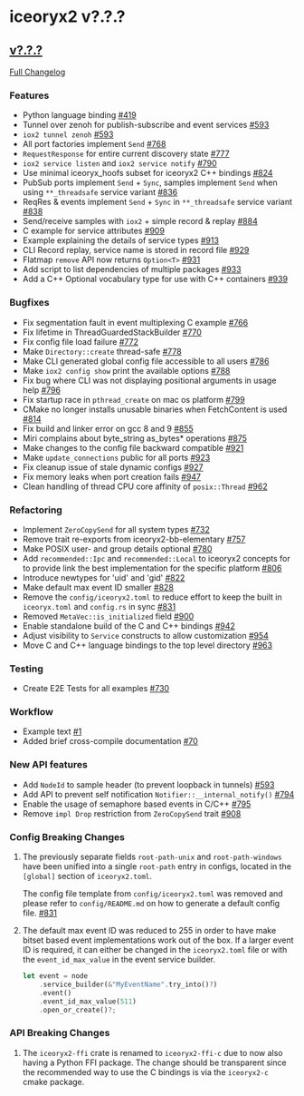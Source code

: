 # iceoryx2 v?.?.?

## [v?.?.?](https://github.com/eclipse-iceoryx/iceoryx2/tree/v?.?.?)

[Full Changelog](https://github.com/eclipse-iceoryx/iceoryx2/compare/v?.?.?...v?.?.?)

### Features

<!--
    NOTE: Add new entries sorted by issue number to minimize the possibility of
    conflicts when merging.
-->

* Python language binding
  [#419](https://github.com/eclipse-iceoryx/iceoryx2/issues/419)
* Tunnel over zenoh for publish-subscribe and event services
  [#593](https://github.com/eclipse-iceoryx/iceoryx2/issues/593)
* `iox2 tunnel zenoh`
  [#593](https://github.com/eclipse-iceoryx/iceoryx2/issues/593)
* All port factories implement `Send`
  [#768](https://github.com/eclipse-iceoryx/iceoryx2/issues/768)
* `RequestResponse` for entire current discovery state
  [#777](https://github.com/eclipse-iceoryx/iceoryx2/issues/777)
* `iox2 service listen` and `iox2 service notify`
  [#790](https://github.com/eclipse-iceoryx/iceoryx2/issues/790)
* Use minimal iceoryx_hoofs subset for iceoryx2 C++ bindings
  [#824](https://github.com/eclipse-iceoryx/iceoryx2/issues/824)
* PubSub ports implement `Send` + `Sync`, samples implement `Send` when using
  `**_threadsafe` service variant
  [#836](https://github.com/eclipse-iceoryx/iceoryx2/issues/836)
* ReqRes & events implement `Send` + `Sync` in
  `**_threadsafe` service variant
  [#838](https://github.com/eclipse-iceoryx/iceoryx2/issues/838)
* Send/receive samples with `iox2` + simple record & replay
  [#884](https://github.com/eclipse-iceoryx/iceoryx2/issues/884)
* C example for service attributes
  [#909](https://github.com/eclipse-iceoryx/iceoryx2/issues/909)
* Example explaining the details of service types
  [#913](https://github.com/eclipse-iceoryx/iceoryx2/issues/913)
* CLI Record replay, service name is stored in record file
  [#929](https://github.com/eclipse-iceoryx/iceoryx2/issues/929)
* Flatmap `remove` API now returns `Option<T>`
  [#931](https://github.com/eclipse-iceoryx/iceoryx2/issues/931)
* Add script to list dependencies of multiple packages
  [#933](https://github.com/eclipse-iceoryx/iceoryx2/issues/933)
* Add a C++ Optional vocabulary type for use with C++ containers
  [#939](https://github.com/eclipse-iceoryx/iceoryx2/issues/939)

### Bugfixes

<!--
    NOTE: Add new entries sorted by issue number to minimize the possibility of
    conflicts when merging.
-->

* Fix segmentation fault in event multiplexing C example
    [#766](https://github.com/eclipse-iceoryx/iceoryx2/issues/766)
* Fix lifetime in ThreadGuardedStackBuilder
    [#770](https://github.com/eclipse-iceoryx/iceoryx2/issues/770)
* Fix config file load failure
    [#772](https://github.com/eclipse-iceoryx/iceoryx2/issues/772)
* Make `Directory::create` thread-safe
    [#778](https://github.com/eclipse-iceoryx/iceoryx2/issues/778)
* Make CLI generated global config file accessible to all users
    [#786](https://github.com/eclipse-iceoryx/iceoryx2/issues/786)
* Make `iox2 config show` print the available options
    [#788](https://github.com/eclipse-iceoryx/iceoryx2/issues/788)
* Fix bug where CLI was not displaying positional arguments in usage help
    [#796](https://github.com/eclipse-iceoryx/iceoryx2/issues/796)
* Fix startup race in `pthread_create` on mac os platform
    [#799](https://github.com/eclipse-iceoryx/iceoryx2/issues/799)
* CMake no longer installs unusable binaries when FetchContent is used
    [#814](https://github.com/eclipse-iceoryx/iceoryx2/issues/814)
* Fix build and linker error on gcc 8 and 9
    [#855](https://github.com/eclipse-iceoryx/iceoryx2/issues/855)
* Miri complains about byte_string as_bytes* operations
    [#875](https://github.com/eclipse-iceoryx/iceoryx2/issues/875)
* Make changes to the config file backward compatible
    [#921](https://github.com/eclipse-iceoryx/iceoryx2/issues/921)
* Make `update_connections` public for all ports
    [#923](https://github.com/eclipse-iceoryx/iceoryx2/issues/923)
* Fix cleanup issue of stale dynamic configs
    [#927](https://github.com/eclipse-iceoryx/iceoryx2/issues/927)
* Fix memory leaks when port creation fails
    [#947](https://github.com/eclipse-iceoryx/iceoryx2/issues/947)
* Clean handling of thread CPU core affinity of `posix::Thread`
    [#962](https://github.com/eclipse-iceoryx/iceoryx2/issues/962)

### Refactoring

<!--
    NOTE: Add new entries sorted by issue number to minimize the possibility of
    conflicts when merging.
-->

* Implement `ZeroCopySend` for all system types
  [#732](https://github.com/eclipse-iceoryx/iceoryx2/issues/732)
* Remove trait re-exports from iceoryx2-bb-elementary
  [#757](https://github.com/eclipse-iceoryx/iceoryx2/issues/757)
* Make POSIX user- and group details optional
  [#780](https://github.com/eclipse-iceoryx/iceoryx2/issues/780)
* Add `recommended::Ipc` and `recommended::Local` to iceoryx2 concepts for
  to provide link the best implementation for the specific platform
  [#806](https://github.com/eclipse-iceoryx/iceoryx2/issues/806)
* Introduce newtypes for 'uid' and 'gid'
  [#822](https://github.com/eclipse-iceoryx/iceoryx2/issues/822)
* Make default max event ID smaller
  [#828](https://github.com/eclipse-iceoryx/iceoryx2/issues/828)
* Remove the `config/iceoryx2.toml` to reduce effort to keep the
  built in `iceoryx.toml` and `config.rs` in sync
  [#831](https://github.com/eclipse-iceoryx/iceoryx2/issues/831)
* Removed `MetaVec::is_initialized` field
  [#900](https://github.com/eclipse-iceoryx/iceoryx2/issues/900)
* Enable standalone build of the C and C++ bindings
  [#942](https://github.com/eclipse-iceoryx/iceoryx2/issues/942)
* Adjust visibility to `Service` constructs to allow customization
  [#954](https://github.com/eclipse-iceoryx/iceoryx2/issues/954)
* Move C and C++ language bindings to the top level directory
  [#963](https://github.com/eclipse-iceoryx/iceoryx2/issues/963)

### Testing

* Create E2E Tests for all examples
  [#730](https://github.com/eclipse-iceoryx/iceoryx2/issues/730)

### Workflow

<!--
    NOTE: Add new entries sorted by issue number to minimize the possibility of
    conflicts when merging.
-->

* Example text [#1](https://github.com/eclipse-iceoryx/iceoryx2/issues/1)
* Added brief cross-compile documentation [#70](https://github.com/eclipse-iceoryx/iceoryx2/issues/70)

### New API features

<!--
    NOTE: Add new entries sorted by issue number to minimize the possibility of
    conflicts when merging.
-->

* Add `NodeId` to sample header (to prevent loopback in tunnels)
  [#593](https://github.com/eclipse-iceoryx/iceoryx2/issues/593)
* Add API to prevent self notification `Notifier::__internal_notify()`
  [#794](https://github.com/eclipse-iceoryx/iceoryx2/issues/794)
* Enable the usage of semaphore based events in C/C++
  [#795](https://github.com/eclipse-iceoryx/iceoryx2/issues/795)
* Remove `impl Drop` restriction from `ZeroCopySend` trait
  [#908](https://github.com/eclipse-iceoryx/iceoryx2/issues/908)

### Config Breaking Changes

1. The previously separate fields `root-path-unix` and `root-path-windows` have
  been unified into a single `root-path` entry in configs, located in
  the `[global]` section of `iceoryx2.toml`.

    The config file template from `config/iceoryx2.toml` was removed and
    please refer to `config/README.md` on how to generate a default config file.
  [#831](https://github.com/eclipse-iceoryx/iceoryx2/issues/831)

2. The default max event ID was reduced to 255 in order to have make bitset
   based event implementations work out of the box. If a larger event ID is
   required, it can either be changed in the `iceoryx2.toml` file or with the
   `event_id_max_value` in the event service builder.

    ```rust
    let event = node
        .service_builder(&"MyEventName".try_into()?)
        .event()
        .event_id_max_value(511)
        .open_or_create()?;
    ```

### API Breaking Changes

1. The `iceoryx2-ffi` crate is renamed to `iceoryx2-ffi-c` due to now also
   having a Python FFI package. The change should be transparent since the
   recommended way to use the C bindings is via the `iceoryx2-c` cmake package.
